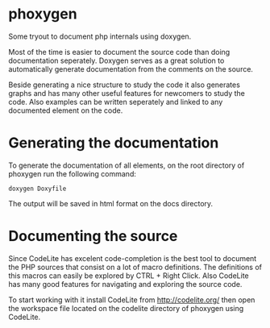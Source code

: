phoxygen
===============================================================

Some tryout to document php internals using doxygen.

Most of the time is easier to document the source code than doing
documentation seperately. Doxygen serves as a great solution to
automatically generate documentation from the comments on the source.

Beside generating a nice structure to study the code it also generates
graphs and has many other useful features for newcomers to study
the code. Also examples can be written seperately and linked to
any documented element on the code.


Generating the documentation
===============================================================

To generate the documentation of all elements, on the root directory
of phoxygen run the following command:

	doxygen Doxyfile
	
The output will be saved in html format on the docs directory.


Documenting the source
===============================================================

Since CodeLite has excelent code-completion is the best tool to 
document the PHP sources that consist on a lot of macro definitions.
The definitions of this macros can easily be explored by 
CTRL + Right Click. Also CodeLite has many good features for navigating
and exploring the source code.

To start working with it install CodeLite from http://codelite.org/
then open the workspace file located on the codelite directory of 
phoxygen using CodeLite.
